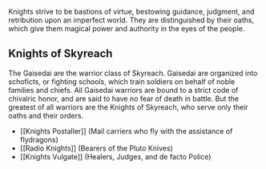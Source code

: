 

Knights strive to be bastions of virtue, bestowing guidance, judgment, and retribution upon an imperfect world. They are distinguished by their oaths, which give them magical power and authority in the eyes of the people.

## Knights of Skyreach
The Gaisedai are the warrior class of Skyreach. Gaisedai are organized into schoficts, or fighting schools, which train soldiers on behalf of noble families and chiefs. All Gaisedai warriors are bound to a strict code of chivalric honor, and are said to have no fear of death in battle. But the greatest of all warriors are the Knights of Skyreach, who serve only their oaths and their orders.
- [[Knights Postaller]] (Mail carriers who fly with the assistance of flydragons)
- [[Radio Knights]] (Bearers of the Pluto Knives)
- [[Knights Vulgate]] (Healers, Judges, and de facto Police)


